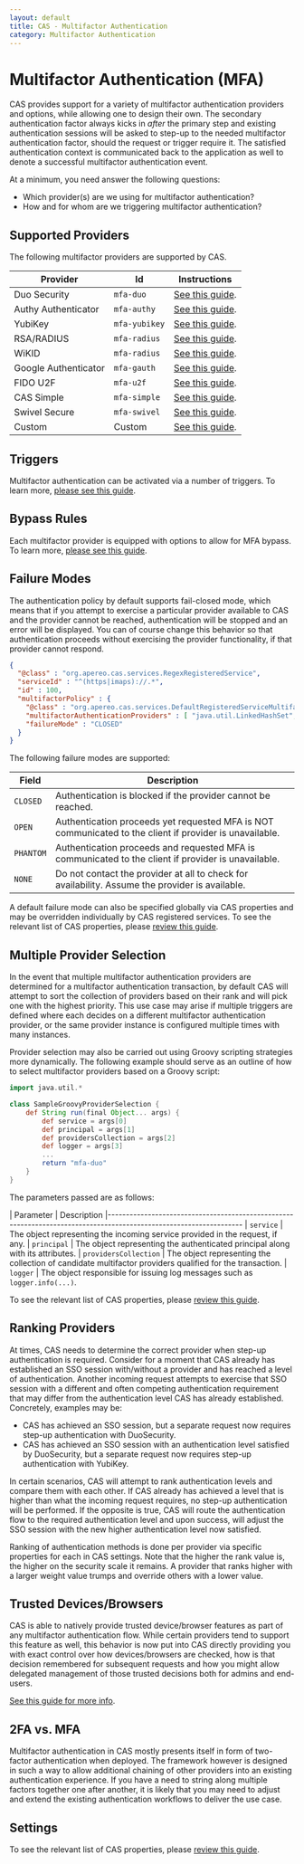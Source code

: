 ```yaml
---
layout: default
title: CAS - Multifactor Authentication
category: Multifactor Authentication
---
```


# Multifactor Authentication (MFA)

CAS provides support for a variety of multifactor authentication providers and options, while allowing one to design their own. The secondary authentication factor always kicks in *after* the primary step and existing authentication sessions will be asked to step-up to the needed multifactor authentication factor, should the request or trigger require it. The satisfied authentication context is communicated back to the application as well to denote a successful multifactor authentication event.

At a minimum, you need answer the following questions:

- Which provider(s) are we using for multifactor authentication?
- How and for whom are we triggering multifactor authentication?

## Supported Providers

The following multifactor providers are supported by CAS.

| Provider              | Id              | Instructions
|-----------------------|-----------------|----------------------------------------------------------
| Duo Security          | `mfa-duo`       | [See this guide](DuoSecurity-Authentication.html).
| Authy Authenticator   | `mfa-authy`     | [See this guide](AuthyAuthenticator-Authentication.html).
| YubiKey               | `mfa-yubikey`   | [See this guide](YubiKey-Authentication.html).
| RSA/RADIUS            | `mfa-radius`    | [See this guide](RADIUS-Authentication.html).
| WiKID                 | `mfa-radius`    | [See this guide](RADIUS-Authentication.html).
| Google Authenticator  | `mfa-gauth`     | [See this guide](GoogleAuthenticator-Authentication.html).
| FIDO U2F              | `mfa-u2f`       | [See this guide](FIDO-U2F-Authentication.html).
| CAS Simple            | `mfa-simple`    | [See this guide](Simple-Multifactor-Authentication.html).
| Swivel Secure         | `mfa-swivel`    | [See this guide](SwivelSecure-Authentication.html).
| Custom                | Custom          | [See this guide](../mfa/Custom-MFA-Authentication.html).

## Triggers

Multifactor authentication can be activated via a number of triggers.
To learn more, [please see this guide](Configuring-Multifactor-Authentication-Triggers.html).

## Bypass Rules

Each multifactor provider is equipped with options to allow for MFA bypass. To learn more, [please see this guide](../mfa/Configuring-Multifactor-Authentication-Bypass.html).

## Failure Modes

The authentication policy by default supports fail-closed mode, which means that if you attempt to exercise a particular
provider available to CAS and the provider cannot be reached, authentication will be stopped and an error
will be displayed. You can of course change this behavior so that authentication proceeds without exercising the provider
functionality, if that provider cannot respond.

```json
{
  "@class" : "org.apereo.cas.services.RegexRegisteredService",
  "serviceId" : "^(https|imaps)://.*",
  "id" : 100,
  "multifactorPolicy" : {
    "@class" : "org.apereo.cas.services.DefaultRegisteredServiceMultifactorPolicy",
    "multifactorAuthenticationProviders" : [ "java.util.LinkedHashSet", [ "mfa-duo" ] ],
    "failureMode" : "CLOSED"
  }
}
```

The following failure modes are supported:

| Field                | Description
|----------------------|----------------------------------
| `CLOSED`             | Authentication is blocked if the provider cannot be reached.
| `OPEN`               | Authentication proceeds yet requested MFA is NOT communicated to the client if provider is unavailable.
| `PHANTOM`            | Authentication proceeds and requested MFA is communicated to the client if provider is unavailable.
| `NONE`               | Do not contact the provider at all to check for availability. Assume the provider is available.

A default failure mode can also be specified globally via CAS properties and may be overridden individually by CAS registered services.
To see the relevant list of CAS properties, please [review this guide](../configuration/Configuration-Properties.html#multifactor-authentication).

## Multiple Provider Selection

In the event that multiple multifactor authentication providers are determined for a multifactor authentication transaction, by default CAS will attempt to sort the collection of providers based on their rank and will pick one with the highest priority. This use case may arise if multiple triggers are defined where each decides on a different multifactor authentication provider, or the same provider instance is configured multiple times with many instances.

Provider selection may also be carried out using Groovy scripting strategies more dynamically. The following example should serve as an outline of how to select multifactor providers based on a Groovy script:

```groovy
import java.util.*

class SampleGroovyProviderSelection {
    def String run(final Object... args) {
        def service = args[0]
        def principal = args[1]
        def providersCollection = args[2]
        def logger = args[3]
        ...
        return "mfa-duo"
    }
}
```

The parameters passed are as follows:

| Parameter             | Description
|-------------------------------------------------------------------------------------------------------------------
| `service`             | The object representing the incoming service provided in the request, if any.
| `principal`           | The object representing the authenticated principal along with its attributes.
| `providersCollection` | The object representing the collection of candidate multifactor providers qualified for the transaction.
| `logger`              | The object responsible for issuing log messages such as `logger.info(...)`.


To see the relevant list of CAS properties, please [review this guide](../configuration/Configuration-Properties.html#multifactor-authentication).

## Ranking Providers

At times, CAS needs to determine the correct provider when step-up authentication is required. Consider for a moment that CAS
already has established an SSO session with/without a provider and has reached a level of authentication. Another incoming
request attempts to exercise that SSO session with a different and often competing authentication requirement that may differ
from the authentication level CAS has already established. Concretely, examples may be:

- CAS has achieved an SSO session, but a separate request now requires step-up authentication with DuoSecurity.
- CAS has achieved an SSO session with an authentication level satisfied by DuoSecurity, but a separate request now requires step-up authentication with YubiKey.

In certain scenarios, CAS will attempt to rank authentication levels and compare them with each other. If CAS already has achieved a level
that is higher than what the incoming request requires, no step-up authentication will be performed. If the opposite is true, CAS will
route the authentication flow to the required authentication level and upon success, will adjust the SSO session with the new higher
authentication level now satisfied.

Ranking of authentication methods is done per provider via specific properties for each in CAS settings. Note that
the higher the rank value is, the higher on the security scale it remains. A provider that ranks higher with a larger weight value trumps
and override others with a lower value.

## Trusted Devices/Browsers

CAS is able to natively provide trusted device/browser features as part of any multifactor authentication flow. While certain providers tend to support this feature as well, this behavior is now put into CAS directly providing you with exact control over how devices/browsers are checked, how is that decision remembered for subsequent requests and how you might allow delegated management of those trusted decisions both for admins and end-users.

[See this guide for more info](Multifactor-TrustedDevice-Authentication.html).

## 2FA vs. MFA

Multifactor authentication in CAS mostly presents itself in form of two-factor authentication when deployed. The framework however is designed in such a way to allow additional chaining of other providers into an existing authentication experience. If you have a need to string along multiple factors together one after another, it is likely that you may need to adjust and extend the existing authentication workflows to deliver the use case.

## Settings

To see the relevant list of CAS properties, please [review this guide](../configuration/Configuration-Properties.html#multifactor-authentication).
